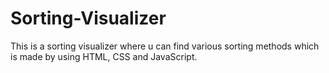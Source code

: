 # Sorting-Visualizer
This is a sorting visualizer where u can find various sorting methods which is made by using HTML, CSS and JavaScript.
